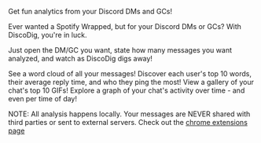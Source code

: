 Get fun analytics from your Discord DMs and GCs!

Ever wanted a Spotify Wrapped, but for your Discord DMs or GCs? With DiscoDig, you're in luck. 

Just open the DM/GC you want, state how many messages you want analyzed, and watch as DiscoDig digs away!

See a word cloud of all your messages! Discover each user's top 10 words, their average reply time, and who they ping the most! View a gallery of your chat's top 10 GIFs! Explore a graph of your chat's activity over time - and even per time of day! 

NOTE: All analysis happens locally. Your messages are NEVER shared with third parties or sent to external servers.
Check out the [chrome extensions page](https://chromewebstore.google.com/detail/discodig/jdmfjjgfcajnfgibhmbacgfiiikbddoc)   
